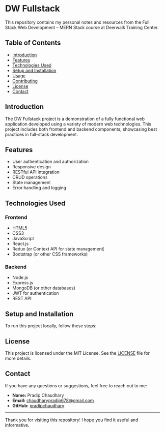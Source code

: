 

# DW Fullstack

This repository contains my personal notes and resources from the Full Stack Web Development – MERN Stack course at Deerwalk Training Center.

## Table of Contents

-   [Introduction](#introduction)
-   [Features](#features)
-   [Technologies Used](#technologies-used)
-   [Setup and Installation](#setup-and-installation)
-   [Usage](#usage)
-   [Contributing](#contributing)
-   [License](#license)
-   [Contact](#contact)

## Introduction

The DW Fullstack project is a demonstration of a fully functional web application developed using a variety of modern web technologies. This project includes both frontend and backend components, showcasing best practices in full-stack development.

## Features

-   User authentication and authorization
-   Responsive design
-   RESTful API integration
-   CRUD operations
-   State management
-   Error handling and logging

## Technologies Used

### Frontend

-   HTML5
-   CSS3
-   JavaScript
-   React.js
-   Redux (or Context API for state management)
-   Bootstrap (or other CSS frameworks)

### Backend

-   Node.js
-   Express.js
-   MongoDB (or other databases)
-   JWT for authentication
-   REST API

## Setup and Installation

To run this project locally, follow these steps:

## License

This project is licensed under the MIT License. See the [LICENSE](LICENSE) file for more details.

## Contact

If you have any questions or suggestions, feel free to reach out to me:

-   **Name:** Pradip Chaudhary
-   **Email:** [chaudharypradip678@gmail.com](mailto:chaudharypradip678@gamil.com)
-   **GitHub:** [pradipchaudhary](https://github.com/pradipchaudhary)

---

Thank you for visiting this repository! I hope you find it useful and informative.
